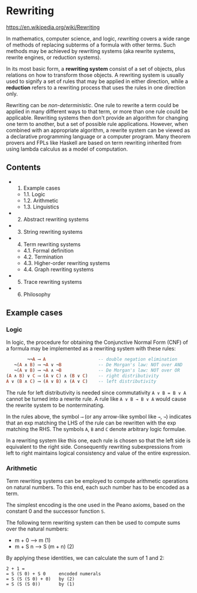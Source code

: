 # Rewriting

https://en.wikipedia.org/wiki/Rewriting

In mathematics, computer science, and logic, *rewriting* covers a wide range of methods of replacing subterms of a formula with other terms. Such methods may be achieved by rewriting systems (aka rewrite systems, rewrite engines, or reduction systems).

In its most basic form, a **rewriting system** consist of a set of objects, plus relations on how to transform those objects. A rewriting system is usually used to signify a set of rules that may be applied in either direction, while a **reduction** refers to a rewriting process that uses the rules in one direction only.

Rewriting can be *non-deterministic*. One rule to rewrite a term could be applied in many different ways to that term, or more than one rule could be applicable. Rewriting systems then don't provide an algorithm for changing one term to another, but a set of possible rule applications. However, when combined with an appropriate algorithm, a rewrite system can be viewed as a declarative programming language or a computer program. Many theorem provers and FPLs like Haskell are based on term rewriting inherited from using lambda calculus as a model of computation.

## Contents

- 1. Example cases
  - 1.1. Logic
  - 1.2. Arithmetic
  - 1.3. Linguistics
- 2. Abstract rewriting systems
- 3. String rewriting systems
- 4. Term rewriting systems
  - 4.1. Formal definition
  - 4.2. Termination
  - 4.3. Higher-order rewriting systems
  - 4.4. Graph rewriting systems
- 5. Trace rewriting systems
- 6. Philosophy


## Example cases

### Logic

In logic, the procedure for obtaining the Conjunctive Normal Form (CNF) of a formula may be implemented as a rewriting system with these rules:

```hs
        ¬¬A ⟶ A                    -- double negation elimination
   ¬(A ∧ B) ⟶ ¬A ∨ ¬B              -- De Morgan's law: NOT over AND
   ¬(A ∨ B) ⟶ ¬A ∧ ¬B              -- De Morgan's law: NOT over OR
(A ∧ B) ∨ C ⟶ (A ∨ C) ∧ (B ∨ C)    -- right distributivity
A ∨ (B ∧ C) ⟶ (A ∨ B) ∧ (A ∨ C)    -- left distributivity
```

The rule for left distributivity is needed since commutativity `A ∨ B = B ∨ A` cannot be turned into a rewrite rule. A rule like `A ∨ B → B ∨ A` would cause the rewrite system to be nonterminating.

In the rules above, the symbol `⟶` (or any arrow-like symbol like `→`, `↝`) indicates that an exp matching the LHS of the rule can be rewritten with the exp matching the RHS. The symbols `A`, `B` and `C` denote arbitrary logic formulae.

In a rewriting system like this one, each rule is chosen so that the left side is equivalent to the right side. Consequently rewriting subexpressions from left to right maintains logical consistency and value of the entire expression.

### Arithmetic

Term rewriting systems can be employed to compute arithmetic operations on natural numbers. To this end, each such number has to be encoded as a term.

The simplest encoding is the one used in the Peano axioms, based on the constant 0 and the successor function `S`.

The following term rewriting system can then be used to compute sums over the natural numbers:
- m +   0 ⟶ m           (1)
- m + S n ⟶ S (m + n)   (2)

By applying these identities, we can calculate the sum of 1 and 2:

```
2 + 1 =
= S (S 0) + S 0     encoded numerals
= S (S (S 0) + 0)   by (2)
= S (S (S 0))       by (1)
```
